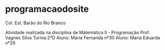 # programacaodosite

Col. Est. Barão do Rio Branco

Atividade realizada na disciplina de Matemática II - Programação Prof. Vagnes Silva Turma:2ºD Aluno: Maria Fernanda nº30 Aluno: Maria Eduarda nº29
